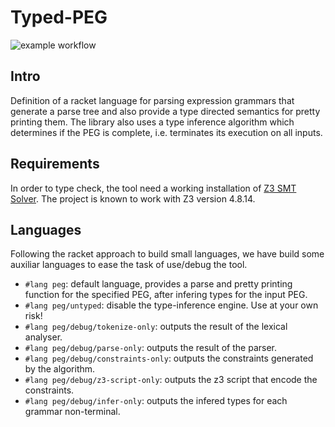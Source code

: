 Typed-PEG
============

![example workflow](https://github.com/lives-group/typed-peg/actions/workflows/main.yml/badge.svg)

Intro
------

Definition of a racket language for parsing expression grammars that generate a parse tree
and also provide a type directed semantics for pretty printing them. 
The library also uses a type inference algorithm which determines if the PEG is complete,
i.e. terminates its execution on all inputs.

Requirements
---------------

In order to type check, the tool need a working installation of 
[Z3 SMT Solver](https://github.com/Z3Prover/z3). The project is known to work with 
Z3 version 4.8.14.

Languages
-----------

Following the racket approach to build small languages, we have build some auxiliar languages 
to ease the task of use/debug the tool.

* `#lang peg`: default language, provides a parse and pretty printing function for the
specified PEG, after infering types for the input PEG.
* `#lang peg/untyped`: disable the type-inference engine. Use at your own risk!
* `#lang peg/debug/tokenize-only`: outputs the result of the lexical analyser.
* `#lang peg/debug/parse-only`: outputs the result of the parser.
* `#lang peg/debug/constraints-only`: outputs the constraints generated by the algorithm.
* `#lang peg/debug/z3-script-only`: outputs the z3 script that encode the constraints.
* `#lang peg/debug/infer-only`: outputs the infered types for each grammar non-terminal.
